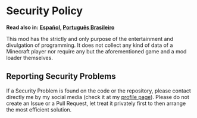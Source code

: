 # Security Policy

**Read also in: [Español](./SECURITY.ES.md), [Português Brasileiro](./SECURITY.PT-BR.md)**

This mod has the strictly and only purpose of the entertainment and divulgation of programming. It does not collect any kind of data of a Minecraft player nor require any but the aforementioned game and a mod loader themselves.

## Reporting Security Problems

If a Security Problem is found on the code or the repository, please contact directly me by my social media (check it at my [profile page](https://github.com/Mestre-Tramador#social-media)). Please do not create an Issue or a Pull Request, let treat it privately first to then arrange the most efficient solution.

